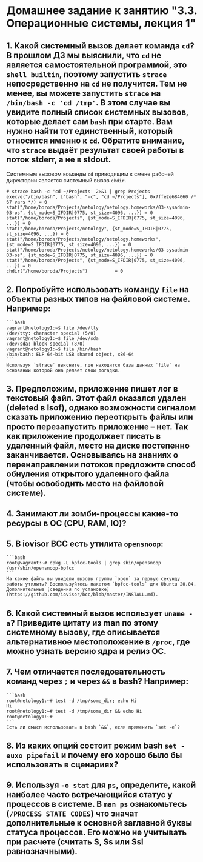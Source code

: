 # Домашнее задание к занятию "3.3. Операционные системы, лекция 1"

## 1. Какой системный вызов делает команда `cd`? В прошлом ДЗ мы выяснили, что `cd` не является самостоятельной  программой, это `shell builtin`, поэтому запустить `strace` непосредственно на `cd` не получится. Тем не менее, вы можете запустить `strace` на `/bin/bash -c 'cd /tmp'`. В этом случае вы увидите полный список системных вызовов, которые делает сам `bash` при старте. Вам нужно найти тот единственный, который относится именно к `cd`. Обратите внимание, что `strace` выдаёт результат своей работы в поток stderr, а не в stdout.

Системным вызовом команды `cd` приводящим к смене рабочей директории является системный вызов `chdir`.

```
# strace bash -c 'cd ~/Projects' 2>&1 | grep Projects              
execve("/bin/bash", ["bash", "-c", "cd ~/Projects"], 0x7ffe2e684060 /* 67 vars */) = 0
stat("/home/boroda/Projects/netology/netology.homeworks/03-sysadmin-03-os", {st_mode=S_IFDIR|0775, st_size=4096, ...}) = 0
stat("/home/boroda/Projects", {st_mode=S_IFDIR|0775, st_size=4096, ...}) = 0
stat("/home/boroda/Projects/netology", {st_mode=S_IFDIR|0775, st_size=4096, ...}) = 0
stat("/home/boroda/Projects/netology/netology.homeworks", {st_mode=S_IFDIR|0775, st_size=4096, ...}) = 0
stat("/home/boroda/Projects/netology/netology.homeworks/03-sysadmin-03-os", {st_mode=S_IFDIR|0775, st_size=4096, ...}) = 0
stat("/home/boroda/Projects", {st_mode=S_IFDIR|0775, st_size=4096, ...}) = 0
chdir("/home/boroda/Projects")          = 0

```

## 2. Попробуйте использовать команду `file` на объекты разных типов на файловой системе. Например:
    ```bash
    vagrant@netology1:~$ file /dev/tty
    /dev/tty: character special (5/0)
    vagrant@netology1:~$ file /dev/sda
    /dev/sda: block special (8/0)
    vagrant@netology1:~$ file /bin/bash
    /bin/bash: ELF 64-bit LSB shared object, x86-64
    ```
    Используя `strace` выясните, где находится база данных `file` на основании которой она делает свои догадки.


## 3. Предположим, приложение пишет лог в текстовый файл. Этот файл оказался удален (deleted в lsof), однако возможности сигналом сказать приложению переоткрыть файлы или просто перезапустить приложение – нет. Так как приложение продолжает писать в удаленный файл, место на диске постепенно заканчивается. Основываясь на знаниях о перенаправлении потоков предложите способ обнуления открытого удаленного файла (чтобы освободить место на файловой системе).



## 4. Занимают ли зомби-процессы какие-то ресурсы в ОС (CPU, RAM, IO)?



## 5. В iovisor BCC есть утилита `opensnoop`:
    ```bash
    root@vagrant:~# dpkg -L bpfcc-tools | grep sbin/opensnoop
    /usr/sbin/opensnoop-bpfcc
    ```
    На какие файлы вы увидели вызовы группы `open` за первую секунду работы утилиты? Воспользуйтесь пакетом `bpfcc-tools` для Ubuntu 20.04. Дополнительные [сведения по установке](https://github.com/iovisor/bcc/blob/master/INSTALL.md).


## 6. Какой системный вызов использует `uname -a`? Приведите цитату из man по этому системному вызову, где описывается альтернативное местоположение в `/proc`, где можно узнать версию ядра и релиз ОС.



## 7. Чем отличается последовательность команд через `;` и через `&&` в bash? Например:
    ```bash
    root@netology1:~# test -d /tmp/some_dir; echo Hi
    Hi
    root@netology1:~# test -d /tmp/some_dir && echo Hi
    root@netology1:~#
    ```
    Есть ли смысл использовать в bash `&&`, если применить `set -e`?


## 8. Из каких опций состоит режим bash `set -euxo pipefail` и почему его хорошо было бы использовать в сценариях?



## 9. Используя `-o stat` для `ps`, определите, какой наиболее часто встречающийся статус у процессов в системе. В `man ps` ознакомьтесь (`/PROCESS STATE CODES`) что значат дополнительные к основной заглавной буквы статуса процессов. Его можно не учитывать при расчете (считать S, Ss или Ssl равнозначными).



